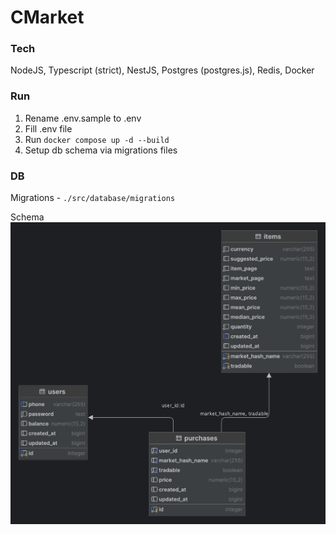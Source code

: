# CMarket

### Tech

NodeJS, Typescript (strict), NestJS, Postgres (postgres.js), Redis, Docker 

### Run
1. Rename .env.sample to .env
2. Fill .env file
3. Run `docker compose up -d --build`
4. Setup db schema via migrations files

### DB

Migrations - `./src/database/migrations`

Schema
![db-schema.png](db-schema.png)
